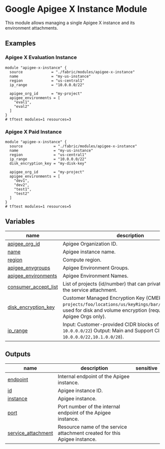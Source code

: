 # Google Apigee X Instance Module

This module allows managing a single Apigee X instance and its environment attachments.

## Examples

### Apigee X Evaluation Instance

```hcl
module "apigee-x-instance" {
  source             = "./fabric/modules/apigee-x-instance"
  name               = "my-us-instance"
  region             = "us-central1"
  ip_range           = "10.0.0.0/22"

  apigee_org_id      = "my-project"
  apigee_environments = [
    "eval1",
    "eval2"
  ]
}
# tftest modules=1 resources=3
```

### Apigee X Paid Instance

```hcl
module "apigee-x-instance" {
  source              = "./fabric/modules/apigee-x-instance"
  name                = "my-us-instance"
  region              = "us-central1"
  ip_range            = "10.0.0.0/22"
  disk_encryption_key = "my-disk-key"

  apigee_org_id       = "my-project"
  apigee_environments = [
    "dev1",
    "dev2",
    "test1",
    "test2"
  ]
}
# tftest modules=1 resources=5
```
<!-- BEGIN TFDOC -->

## Variables

| name | description | type | required | default |
|---|---|:---:|:---:|:---:|
| [apigee_org_id](variables.tf#L32) | Apigee Organization ID. | <code>string</code> | ✓ |  |
| [name](variables.tf#L55) | Apigee instance name. | <code>string</code> | ✓ |  |
| [region](variables.tf#L60) | Compute region. | <code>string</code> | ✓ |  |
| [apigee_envgroups](variables.tf#L17) | Apigee Environment Groups. | <code title="map&#40;object&#40;&#123;&#10;  environments &#61; list&#40;string&#41;&#10;  hostnames    &#61; list&#40;string&#41;&#10;&#125;&#41;&#41;">map&#40;object&#40;&#123;&#8230;&#125;&#41;&#41;</code> |  | <code>&#123;&#125;</code> |
| [apigee_environments](variables.tf#L26) | Apigee Environment Names. | <code>list&#40;string&#41;</code> |  | <code>&#91;&#93;</code> |
| [consumer_accept_list](variables.tf#L37) | List of projects (id/number) that can privately connect to the service attachment. | <code>list&#40;string&#41;</code> |  | <code>null</code> |
| [disk_encryption_key](variables.tf#L49) | Customer Managed Encryption Key (CMEK) self link (e.g. `projects/foo/locations/us/keyRings/bar/cryptoKeys/baz`) used for disk and volume encryption (required for PAID Apigee Orgs only). | <code>string</code> |  | <code>null</code> |
| [ip_range](variables.tf#L43) | Input: Customer-provided CIDR blocks of length 22 (e.g. `10.0.0.0/22`) Output: Main and Support CIDR (e.g. `10.0.0.0/22,10.1.0.0/28`). | <code>string</code> |  | <code>null</code> |

## Outputs

| name | description | sensitive |
|---|---|:---:|
| [endpoint](outputs.tf#L17) | Internal endpoint of the Apigee instance. |  |
| [id](outputs.tf#L22) | Apigee instance ID. |  |
| [instance](outputs.tf#L27) | Apigee instance. |  |
| [port](outputs.tf#L32) | Port number of the internal endpoint of the Apigee instance. |  |
| [service_attachment](outputs.tf#L37) | Resource name of the service attachment created for this Apigee instance. |  |

<!-- END TFDOC -->
